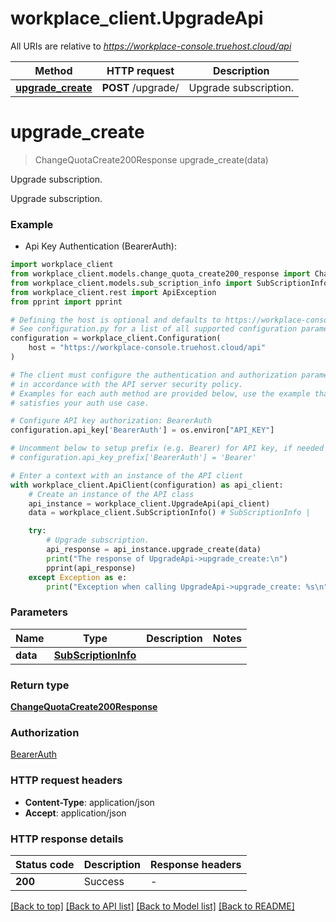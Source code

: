 # workplace_client.UpgradeApi

All URIs are relative to *https://workplace-console.truehost.cloud/api*

Method | HTTP request | Description
------------- | ------------- | -------------
[**upgrade_create**](UpgradeApi.md#upgrade_create) | **POST** /upgrade/ | Upgrade subscription.


# **upgrade_create**
> ChangeQuotaCreate200Response upgrade_create(data)

Upgrade subscription.

Upgrade subscription.

### Example

* Api Key Authentication (BearerAuth):

```python
import workplace_client
from workplace_client.models.change_quota_create200_response import ChangeQuotaCreate200Response
from workplace_client.models.sub_scription_info import SubScriptionInfo
from workplace_client.rest import ApiException
from pprint import pprint

# Defining the host is optional and defaults to https://workplace-console.truehost.cloud/api
# See configuration.py for a list of all supported configuration parameters.
configuration = workplace_client.Configuration(
    host = "https://workplace-console.truehost.cloud/api"
)

# The client must configure the authentication and authorization parameters
# in accordance with the API server security policy.
# Examples for each auth method are provided below, use the example that
# satisfies your auth use case.

# Configure API key authorization: BearerAuth
configuration.api_key['BearerAuth'] = os.environ["API_KEY"]

# Uncomment below to setup prefix (e.g. Bearer) for API key, if needed
# configuration.api_key_prefix['BearerAuth'] = 'Bearer'

# Enter a context with an instance of the API client
with workplace_client.ApiClient(configuration) as api_client:
    # Create an instance of the API class
    api_instance = workplace_client.UpgradeApi(api_client)
    data = workplace_client.SubScriptionInfo() # SubScriptionInfo | 

    try:
        # Upgrade subscription.
        api_response = api_instance.upgrade_create(data)
        print("The response of UpgradeApi->upgrade_create:\n")
        pprint(api_response)
    except Exception as e:
        print("Exception when calling UpgradeApi->upgrade_create: %s\n" % e)
```



### Parameters


Name | Type | Description  | Notes
------------- | ------------- | ------------- | -------------
 **data** | [**SubScriptionInfo**](SubScriptionInfo.md)|  | 

### Return type

[**ChangeQuotaCreate200Response**](ChangeQuotaCreate200Response.md)

### Authorization

[BearerAuth](../README.md#BearerAuth)

### HTTP request headers

 - **Content-Type**: application/json
 - **Accept**: application/json

### HTTP response details

| Status code | Description | Response headers |
|-------------|-------------|------------------|
**200** | Success |  -  |

[[Back to top]](#) [[Back to API list]](../README.md#documentation-for-api-endpoints) [[Back to Model list]](../README.md#documentation-for-models) [[Back to README]](../README.md)

